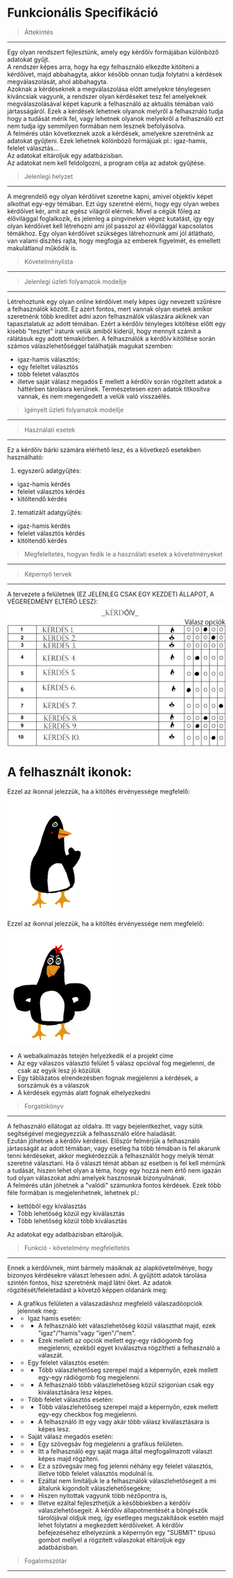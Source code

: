 # Funkcionális Specifikáció
>Áttekintés
---
Egy olyan rendszert fejlesztünk, amely egy kérdőív formájában különböző adatokat gyűjt.  
A rendszer képes arra, hogy ha egy felhasználó elkezdte kitölteni a kérdőívet, majd abbahagyta, akkor később onnan tudja folytatni a kérdések megválaszolását, ahol abbahagyta.  
Azoknak a kérdéseknek a megválaszolása előtt amelyekre ténylegesen kíváncsiak vagyunk, a rendszer olyan kérdéseket tesz fel amelyeknek megválaszolásával képet kapunk a felhasználó az aktuális témában való jártasságáról. Ezek a kérdések lehetnek olyanok melyről a felhasználó tudja hogy a tudását mérik fel, vagy lehetnek olyanok melyekről a felhasználó ezt nem tudja így semmilyen formában nem lesznek befolyásolva.  
A felmérés után következnek azok a kérdések, amelyekre szeretnénk az adatokat gyűjteni. Ezek lehetnek kölönböző formájúak pl.: igaz-hamis, felelet választás...  
Az adatokat eltároljuk egy adatbázisban.  
Az adatokat nem kell feldolgozni, a program célja az adatok gyűjtése.

>Jelenlegi helyzet
---
A megrendelő egy olyan kérdőívet szeretne kapni, amivel objektív képet alkothat egy-egy témában. Ezt úgy szeretné elérni, hogy egy olyan webes kérdőívet kér, amit az egész világról elérnek. Mivel a cégük főleg az élővilággal foglalkozik, és jelenleg a pingvineken végez kutatást, így egy olyan kérdőívet kell létrehozni ami jól passzol az élővilággal kapcsolatos témákhoz.
Egy olyan kérdőívet szükséges látrehoznunk ami jól átlátható, van valami díszítés rajta, hogy megfogja az emberek figyelmét, és emellett makulátlanul működik is.

>Követelménylista
---


>Jelenlegi üzleti folyamatok modellje
---
Létrehoztunk egy olyan online kérdőívet mely képes úgy nevezett szűrésre a felhasználók között.
Ez azért fontos, mert vannak olyan esetek amikor szeretnénk több kreditet adni azon felhasználók válaszára akiknek van tapasztalatuk az adott témában.
Ezért a kérdőív tényleges kitöltése előtt egy kisebb "tesztet" íratunk velük amiből kiderül, hogy mennyit számít a rálátásuk egy adott témakörben.
A felhasználók a kérdőív kitöltése során számos válaszlehetőséggel találhatják magukat szemben:
+ igaz-hamis választós;
+ egy feleltet választós
+ több feletet választós
+ illetve saját válasz megadós 
E mellett a kérdőív során rögzített adatok a háttérben tárolásra kerülnek. Természetesen ezen adatok titkosítva vannak, és nem megengedett a velük való visszaélés.

>Igényelt üzleti folyamatok modellje
---


>Használati esetek
---
Ez a kérdőív bárki számára elérhető lesz, és a következő esetekben használható:
1. egyszerű adatgyűjtés:
 + igaz-hamis kérdés
 + felelet választós kérdés
 + kitöltendő kérdés
2. tematizált adatgyűjtés:
 + igaz-hamis kérdés
 + felelet választós kérdés
 + kitöltendő kérdés

>Megfeleltetés, hogyan fedik le a használati esetek a követelményeket
---


>Képernyő tervek
---
A tervezete a felületnek (EZ JELENLEG CSAK EGY KEZDETI ÁLLAPOT, A VÉGEREDMÉNY ELTÉRŐ LESZ):
![Questionnarie Plan Preview](/plan.png) <br>


A felhasznált ikonok:
=====================

Ezzel az ikonnal jelezzük, ha a kitöltés érvényessége megfelelő:

![Penguin Accepted](/penguin_accepted.png) <br>

Ezzel az ikonnal jelezzük, ha a kitöltés érvényessége nem megfelelő:

![Penguin Accepted](/penguin_declined.png) <br>

- A webalkalmazás tetején helyezkedik el a projekt címe
- Az egy válaszos választó felület 5 válasz opcióval fog megjelenni, de csak az egyik lesz jó közülük
- Egy táblázatos elrendezésben fognak megjelenni a kérdések, a sorszámuk és a válaszok
- A kérdések egymás alatt fognak elhelyezkedni

>Forgatókönyv
---

A felhasználó ellátogat az oldalra. Itt vagy bejelentkezhet, vagy sütik segítségével megjegyezzük a felhassználó előre haladását.  
Ezután jöhetnek a kérdőív kérdései. Először felmérjük a felhasználó jártasságát az adott témában, vagy esetleg ha több témában is fel akarunk tenni kérdéseket, akkor megkérdezzük a felhasználót hogy melyik témát szeretné választani. Ha ő választ témát abban az esetben is fel kell mérnünk a tudását, hiszen lehet olyan a téma, hogy egy hozzá nem értő nem igazán tud olyan válaszokat adni amelyek hasznosnak bizonyulnának.  
A felmérés után jöhetnek a "valódi" számunkra fontos kérdések. Ezek több féle formában is megjelenhetnek, lehetnek pl.:
- kettőből egy kiválasztás 
- Több lehetőség közül egy kiválasztás
- Több lehetőség közül több kiválasztás  

Az adatokat egy adatbázisban eltároljuk.


>Funkció - követelmény megfeleltetés
---
Ennek a kérdőívnek, mint bármely másiknak az alapkövetelménye, hogy bizonyos kérdésekre választ lehessen adni.
A gyűjtött adatok tárolása szintén fontos, hisz szeretnénk majd látni őket.
Az adatok rögzítését/feleletadást a követző képpen oldanánk meg:
- A grafikus felületen a válaszadáshoz megfelelő válaszadóopciók jelennek meg:
- + Igaz hamis esetén:
- - + A felhasználó két válaszlehetőség közül választhat majd, ezek "igaz"/"hamis"vagy "igen"/"nem". 
- - + Ezek mellett az opciók mellett egy-egy rádiógomb fog megjelenni, ezekből egyet kiválasztva rögzítheti a felhasználó a válaszát.
- + Egy felelet választós esetén:
- - + Több válaszlehetőseg szerepel majd a képernyőn, ezek mellett egy-egy rádiógomb fog megjelenni.
- - + A felhasználó több válaszlehetőseg közül szigorúan csak egy kiválasztására lesz képes.
- + Több felelet választós esetén:
- - + Több válaszlehetőseg szerepel majd a képernyőn, ezek mellett egy-egy checkbox fog megjelenni.
- - + A felhasználó itt egy vagy akár több válasz kiválasztására is képes lesz.
- + Saját válasz megadós esetén:
- - + Egy szövegsáv fog megjelenni a grafikus felületen.
- - + Itt a felhasználó egy saját maga által megfogalmazott választ képes majd rögzíteni.
- - + Ez a szövegsáv meg fog jelenni néhány egy felelet választós, illetve több felelet választós modulnál is.
- - + Ezáltal nem limitáljuk le a felhasználók válaszlehetősegeit a mi általunk kigondolt válaszlehetősegekre;
- - + Hiszen nyitottak vagyunk több nézőpontra is,
- - + Illetve ezáltal fejleszthetjük a későbbiekben a kérdőív válaszlehetősegeit.
A kérdőív állapotmentését a böngészők tárolójával oldjuk meg, így esetleges megszakítások esetén majd lehet folytatni a megkezdett kérdőíveket.
A kérdőív befejezéséhez elhelyezünk a képernyőn egy "SUBMIT" típusú gombot mellyel a rögzített válaszokat eltároljuk egy adatbázisban.

>Fogalomszótár
---
